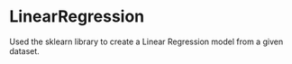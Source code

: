 # LinearRegression
Used the sklearn library to create a Linear Regression model from a given dataset.
